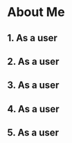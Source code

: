 # About Me 

## 1. As a user



## 2. As a user



## 3. As a user



## 4. As a user




## 5. As a user




